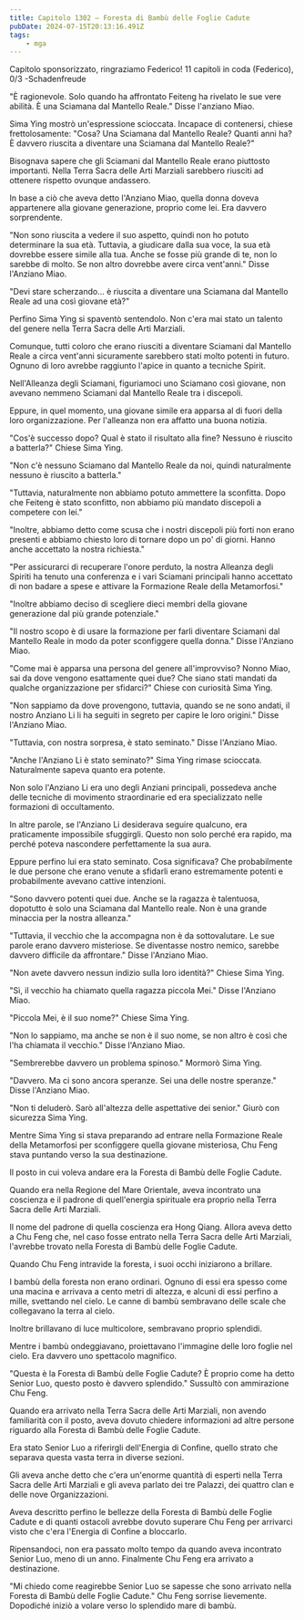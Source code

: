 ```yaml
---
title: Capitolo 1302 – Foresta di Bambù delle Foglie Cadute
pubDate: 2024-07-15T20:13:16.491Z
tags:
    - mga
---
```



Capitolo sponsorizzato, ringraziamo Federico!
11 capitoli in coda (Federico), 0/3
-Schadenfreude


"È ragionevole. Solo quando ha affrontato Feiteng ha rivelato le sue vere abilità. È una Sciamana dal Mantello Reale." Disse l'anziano Miao.


 Sima Ying mostrò un'espressione scioccata. Incapace di contenersi, chiese frettolosamente: "Cosa? Una Sciamana dal Mantello Reale? Quanti anni ha? È davvero riuscita a diventare una Sciamana dal Mantello Reale?"


Bisognava sapere che gli Sciamani dal Mantello Reale erano piuttosto importanti. Nella Terra Sacra delle Arti Marziali sarebbero riusciti ad ottenere rispetto ovunque andassero.


In base a ciò che aveva detto l'Anziano Miao, quella donna doveva appartenere alla giovane generazione, proprio come lei. Era davvero sorprendente.


"Non sono riuscita a vedere il suo aspetto, quindi non ho potuto determinare la sua età. Tuttavia, a giudicare dalla sua voce, la sua età dovrebbe essere simile alla tua. Anche se fosse più grande di te, non lo sarebbe di molto. Se non altro dovrebbe avere circa vent'anni." Disse l'Anziano Miao.


"Devi stare scherzando... è riuscita a diventare una Sciamana dal Mantello Reale ad una così giovane età?"


Perfino Sima Ying si spaventò sentendolo. Non c'era mai stato un talento del genere nella Terra Sacra delle Arti Marziali.


Comunque, tutti coloro che erano riusciti a diventare Sciamani dal Mantello Reale a circa vent'anni sicuramente sarebbero stati molto potenti in futuro. Ognuno di loro avrebbe raggiunto l'apice in quanto a tecniche Spirit.


Nell'Alleanza degli Sciamani, figuriamoci uno Sciamano così giovane, non avevano nemmeno Sciamani dal Mantello Reale tra i discepoli.


Eppure, in quel momento, una giovane simile era apparsa al di fuori della loro organizzazione. Per l'alleanza non era affatto una buona notizia.


"Cos'è successo dopo? Qual è stato il risultato alla fine? Nessuno è riuscito a batterla?" Chiese Sima Ying.


"Non c'è nessuno Sciamano dal Mantello Reale da noi, quindi naturalmente nessuno è riuscito a batterla."


"Tuttavia, naturalmente non abbiamo potuto ammettere la sconfitta. Dopo che Feiteng è stato sconfitto, non abbiamo più mandato discepoli a competere con lei."


"Inoltre, abbiamo detto come scusa che i nostri discepoli più forti non erano presenti e abbiamo chiesto loro di tornare dopo un po' di giorni. Hanno anche accettato la nostra richiesta."


"Per assicurarci di recuperare l'onore perduto, la nostra Alleanza degli Spiriti ha tenuto una conferenza e i vari Sciamani principali hanno accettato di non badare a spese e attivare la Formazione Reale della Metamorfosi."


"Inoltre abbiamo deciso di scegliere dieci membri della giovane generazione dal più grande potenziale."


"Il nostro scopo è di usare la formazione per farli diventare Sciamani dal Mantello Reale in modo da poter sconfiggere quella donna." Disse l'Anziano Miao.


"Come mai è apparsa una persona del genere all'improvviso? Nonno Miao, sai da dove vengono esattamente quei due? Che siano stati mandati da qualche organizzazione per sfidarci?" Chiese con curiosità Sima Ying.


"Non sappiamo da dove provengono, tuttavia, quando se ne sono andati, il nostro Anziano Li li ha seguiti in segreto per capire le loro origini." Disse l'Anziano Miao.


"Tuttavia, con nostra sorpresa, è stato seminato." Disse l'Anziano Miao.


"Anche l'Anziano Li è stato seminato?" Sima Ying rimase scioccata. Naturalmente sapeva quanto era potente.


Non solo l'Anziano Li era uno degli Anziani principali, possedeva anche delle tecniche di movimento straordinarie ed era specializzato nelle formazioni di occultamento.


In altre parole, se l'Anziano Li desiderava seguire qualcuno, era praticamente impossibile sfuggirgli. Questo non solo perché era rapido, ma perché poteva nascondere perfettamente la sua aura.


Eppure perfino lui era stato seminato. Cosa significava? Che probabilmente le due persone che erano venute a sfidarli erano estremamente potenti e probabilmente avevano cattive intenzioni.


"Sono davvero potenti quei due. Anche se la ragazza è talentuosa, dopotutto è solo una Sciamana dal Mantello reale. Non è una grande minaccia per la nostra alleanza."


"Tuttavia, il vecchio che la accompagna non è da sottovalutare. Le sue parole erano davvero misteriose. Se diventasse nostro nemico, sarebbe davvero difficile da affrontare." Disse l'Anziano Miao.


"Non avete davvero nessun indizio sulla loro identità?" Chiese Sima Ying.


"Sì, il vecchio ha chiamato quella ragazza piccola Mei." Disse l'Anziano Miao.


"Piccola Mei, è il suo nome?" Chiese Sima Ying.


"Non lo sappiamo, ma anche se non è il suo nome, se non altro è così che l'ha chiamata il vecchio." Disse l'Anziano Miao.


"Sembrerebbe davvero un problema spinoso." Mormorò Sima Ying.


"Davvero. Ma ci sono ancora speranze. Sei una delle nostre speranze." Disse l'Anziano Miao.


"Non ti deluderò. Sarò all'altezza delle aspettative dei senior." Giurò con sicurezza Sima Ying.


Mentre Sima Ying si stava preparando ad entrare nella Formazione Reale della Metamorfosi per sconfiggere quella giovane misteriosa, Chu Feng stava puntando verso la sua destinazione.


Il posto in cui voleva andare era la Foresta di Bambù delle Foglie Cadute.


Quando era nella Regione del Mare Orientale, aveva incontrato una coscienza e il padrone di quell'energia spirituale era proprio nella Terra Sacra delle Arti Marziali.


Il nome del padrone di quella coscienza era Hong Qiang. Allora aveva detto a Chu Feng che, nel caso fosse entrato nella Terra Sacra delle Arti Marziali, l'avrebbe trovato nella Foresta di Bambù delle Foglie Cadute.


Quando Chu Feng intravide la foresta, i suoi occhi iniziarono a brillare.


I bambù della foresta non erano ordinari. Ognuno di essi era spesso come una macina e arrivava a cento metri di altezza, e alcuni di essi perfino a mille, svettando nel cielo. Le canne di bambù sembravano delle scale che collegavano la terra al cielo.


Inoltre brillavano di luce multicolore, sembravano proprio splendidi.


Mentre i bambù ondeggiavano, proiettavano l'immagine delle loro foglie nel cielo. Era davvero uno spettacolo magnifico.


"Questa è la Foresta di Bambù delle Foglie Cadute? È proprio come ha detto Senior Luo, questo posto è davvero splendido." Sussultò con ammirazione Chu Feng.


Quando era arrivato nella Terra Sacra delle Arti Marziali, non avendo familiarità con il posto, aveva dovuto chiedere informazioni ad altre persone riguardo alla Foresta di Bambù delle Foglie Cadute.


Era stato Senior Luo a riferirgli dell'Energia di Confine, quello strato che separava questa vasta terra in diverse sezioni.


Gli aveva anche detto che c'era un'enorme quantità di esperti nella Terra Sacra delle Arti Marziali e gli aveva parlato dei tre Palazzi, dei quattro clan e delle nove Organizzazioni.


Aveva descritto perfino le bellezze della Foresta di Bambù delle Foglie Cadute e di quanti ostacoli avrebbe dovuto superare Chu Feng per arrivarci visto che c'era l'Energia di Confine a bloccarlo.


Ripensandoci, non era passato molto tempo da quando aveva incontrato Senior Luo, meno di un anno. Finalmente Chu Feng era arrivato a destinazione.


"Mi chiedo come reagirebbe Senior Luo se sapesse che sono arrivato nella Foresta di Bambù delle Foglie Cadute." Chu Feng sorrise lievemente. Dopodiché iniziò a volare verso lo splendido mare di bambù.
                                


                                



